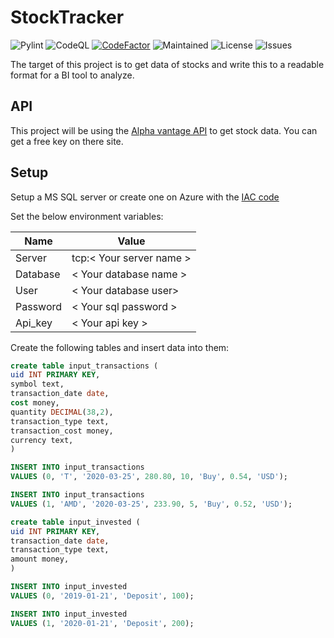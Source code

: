 # StockTracker

![Pylint](https://github.com/JoranSlingerland/StockTracker/actions/workflows/pylint.yml/badge.svg) ![CodeQL](https://github.com/JoranSlingerland/StockTracker/actions/workflows/codeql-analysis.yml/badge.svg)  [![CodeFactor](https://www.codefactor.io/repository/github/joranslingerland/stocktracker/badge)](https://www.codefactor.io/repository/github/joranslingerland/stocktracker) ![Maintained](https://img.shields.io/badge/Maintained-Yes-%2331c553) ![License](https://img.shields.io/github/license/joranslingerland/stocktracker?color=%2331c553) ![Issues](https://img.shields.io/github/issues/JoranSlingerland/StockTracker)

The target of this project is to get data of stocks and write this to a readable format for a BI tool to analyze.

## API

This project will be using the [Alpha vantage API](https://www.alphavantage.co/) to get stock data. You can get a free key on there site.

## Setup

Setup a MS SQL server or create one on Azure with the [IAC code](https://github.com/JoranSlingerland/StockTrackerInfrastructure)

Set the below environment variables:

|Name|Value|
|--|--|
|Server|tcp:< Your server name >|
|Database|< Your database name >|
|User|< Your database user> |
|Password|< Your sql password >|
|Api_key|< Your api key >|

Create the following tables and insert data into them:

```sql
create table input_transactions (
uid INT PRIMARY KEY,
symbol text,
transaction_date date,
cost money,
quantity DECIMAL(38,2),
transaction_type text,
transaction_cost money,
currency text,
)

INSERT INTO input_transactions
VALUES (0, 'T', '2020-03-25', 280.80, 10, 'Buy', 0.54, 'USD');

INSERT INTO input_transactions
VALUES (1, 'AMD', '2020-03-25', 233.90, 5, 'Buy', 0.52, 'USD');

create table input_invested (
uid INT PRIMARY KEY,
transaction_date date,
transaction_type text,
amount money,
)

INSERT INTO input_invested
VALUES (0, '2019-01-21', 'Deposit', 100);

INSERT INTO input_invested
VALUES (1, '2020-01-21', 'Deposit', 200);
```